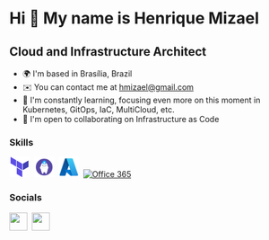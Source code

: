 Hi 👋 My name is Henrique Mizael
================================

Cloud and Infrastructure Architect
----------------------------------

* 🌍  I'm based in Brasília, Brazil
* ✉️  You can contact me at [hmizael@gmail.com](mailto:hmizael@gmail.com)
* 🧠  I'm constantly learning, focusing even more on this moment in Kubernetes, GitOps, IaC, MultiCloud, etc.
* 🤝  I'm open to collaborating on Infrastructure as Code

### Skills

<p align="left">
<a href="https://terraform.io/" target="_blank" rel="noreferrer"><img src="https://raw.githubusercontent.com/hmizael/profileme-dev/main/public/icons/skills/terraformio-icon.svg" width="36" height="36" alt="Terraform" /></a>&nbsp
<a href="https://terragrunt.gruntwork.io/" target="_blank" rel="noreferrer"><img src="https://raw.githubusercontent.com/hmizael/profileme-dev/main/public/icons/skills/terragrunt-icon.png" width="36" height="36" alt="Terragrunt" /></a>&nbsp
<a href="https://azure.com/" target="_blank" rel="noreferrer"><img src="https://raw.githubusercontent.com/hmizael/profileme-dev/main/public/icons/skills/azure-icon.svg" width="36" height="36" alt="Azure" /></a>&nbsp
<a href="https://www.microsoft.com/en-us/microsoft-365" target="_blank" rel="noreferrer"><img src="https://raw.githubusercontent.com/hmizael/profileme-dev/main/public/icons/skills/office-365-icon.svg" width="36" height="36" alt="Office 365" /></a>&nbsp
</p>

### Socials

<p align="left">
<a href="https://www.github.com/hmizael" target="_blank" rel="noreferrer"><img src="https://raw.githubusercontent.com/danielcranney/readme-generator/main/public/icons/socials/github.svg" width="32" height="32" /></a>&nbsp
<a href="https://www.linkedin.com/in/hmizael" target="_blank" rel="noreferrer"><img src="https://raw.githubusercontent.com/danielcranney/readme-generator/main/public/icons/socials/linkedin.svg" width="32" height="32" /></a>&nbsp
</p>
